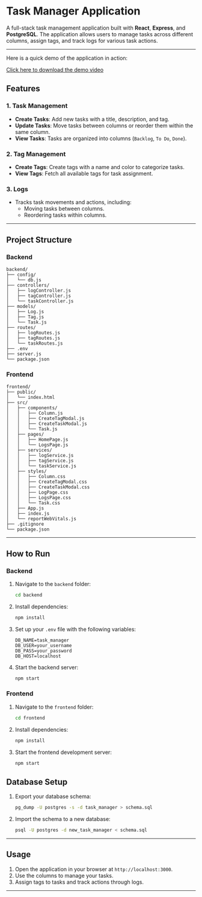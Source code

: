 
# Task Manager Application

A full-stack task management application built with **React**, **Express**, and **PostgreSQL**. The application allows users to manage tasks across different columns, assign tags, and track logs for various task actions.

---

Here is a quick demo of the application in action:

[Click here to download the demo video](./frontend/public/video/demo.mp4)

## Features

### 1. **Task Management**
   - **Create Tasks**: Add new tasks with a title, description, and tag.
   - **Update Tasks**: Move tasks between columns or reorder them within the same column.
   - **View Tasks**: Tasks are organized into columns (`Backlog`, `To Do`, `Done`).

### 2. **Tag Management**
   - **Create Tags**: Create tags with a name and color to categorize tasks.
   - **View Tags**: Fetch all available tags for task assignment.

### 3. **Logs**
   - Tracks task movements and actions, including:
     - Moving tasks between columns.
     - Reordering tasks within columns.

---

## Project Structure

### Backend
```
backend/
├── config/
│   └── db.js
├── controllers/
│   ├── logController.js
│   ├── tagController.js
│   └── taskController.js
├── models/
│   ├── Log.js
│   ├── Tag.js
│   └── Task.js
├── routes/
│   ├── logRoutes.js
│   ├── tagRoutes.js
│   └── taskRoutes.js
├── .env
├── server.js
└── package.json
```

### Frontend
```
frontend/
├── public/
│   └── index.html
├── src/
│   ├── components/
│   │   ├── Column.js
│   │   ├── CreateTagModal.js
│   │   ├── CreateTaskModal.js
│   │   └── Task.js
│   ├── pages/
│   │   ├── HomePage.js
│   │   └── LogsPage.js
│   ├── services/
│   │   ├── logService.js
│   │   ├── tagService.js
│   │   └── taskService.js
│   ├── styles/
│   │   ├── Column.css
│   │   ├── CreateTagModal.css
│   │   ├── CreateTaskModal.css
│   │   ├── LogPage.css
│   │   ├── LogsPage.css
│   │   └── Task.css
│   ├── App.js
│   ├── index.js
│   └── reportWebVitals.js
├── .gitignore
└── package.json
```

---

## How to Run

### Backend
1. Navigate to the `backend` folder:
   ```bash
   cd backend
   ```
2. Install dependencies:
   ```bash
   npm install
   ```
3. Set up your `.env` file with the following variables:
   ```env
   DB_NAME=task_manager
   DB_USER=your_username
   DB_PASS=your_password
   DB_HOST=localhost
   ```
4. Start the backend server:
   ```bash
   npm start
   ```

### Frontend
1. Navigate to the `frontend` folder:
   ```bash
   cd frontend
   ```
2. Install dependencies:
   ```bash
   npm install
   ```
3. Start the frontend development server:
   ```bash
   npm start
   ```


## Database Setup

1. Export your database schema:
   ```bash
   pg_dump -U postgres -s -d task_manager > schema.sql
   ```

2. Import the schema to a new database:
   ```bash
   psql -U postgres -d new_task_manager < schema.sql
   ```

---

## Usage

1. Open the application in your browser at `http://localhost:3000`.
2. Use the columns to manage your tasks.
3. Assign tags to tasks and track actions through logs.

---


